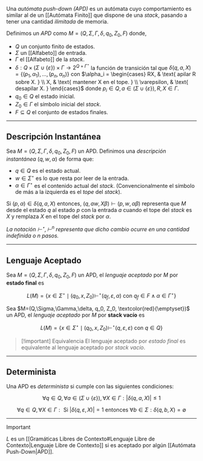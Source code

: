 Una *autómata push-down (APD)* es un autómata cuyo comportamiento es similar al de un [[Autómata Finito]] que dispone de una *stack*, pasando a tener una cantidad *ilimitada* de memoria.

Definimos un *APD* como $M=(Q,\Sigma,\Gamma,\delta, q_0, Z_0, F)$ donde,
- $Q$ un conjunto finito de estados.
- $\Sigma$ un [[Alfabeto]] de entrada.
- $\Gamma$ el [[Alfabeto]] de la *stack*.
- $\delta : Q \times (\Sigma \cup \{ \varepsilon \}) \times \Gamma \rightarrow 2^{Q + \Gamma^\star}$ la función de transición tal que
	$\delta(q, a, X) = \{(p_1, \alpha_1),...,(p_n, \alpha_n)\}$ con $\alpha_i = \begin{cases} RX, & \text{  apilar R sobre X. } \\ X, & \text{ mantener X en el tope. } \\ \varepsilon, & \text{ desapilar X. } \end{cases}$
	donde $p_i \in Q, a \in (\Sigma \cup \{ \varepsilon \}), R, X \in \Gamma$. 
- $q_0 \in Q$ el estado inicial.
- $Z_0 \in \Gamma$ el símbolo inicial del *stack*.
- $F \subseteq Q$ el conjunto de estados finales.

***

## Descripción Instantánea
Sea $M=(Q,\Sigma,\Gamma,\delta, q_0, Z_0, F)$ un APD. Definimos una *descripción instantánea* $(q,w,\alpha)$ de forma que:
- $q \in Q$ es el estado actual.
- $w \in \Sigma^\star$ es lo que resta por leer de la entrada.
- $\alpha \in \Gamma^\star$ es el contenido actual del *stack*. (Convencionalmente el símbolo de más a la izquierda es el *tope* del *stack*).

Si $(p, \alpha) \in \delta(q, a, X)$ entonces, $(q, aw, X\beta) \vdash (p, w, \alpha \beta)$ representa que $M$ desde el estado $q$ al estado $p$ con la entrada $a$ cuando el tope del *stack* es $X$ y remplaza $X$ en el tope del *stack* por $\alpha$. 

*La notación $\vdash^\star, \vdash^n$ representa que dicho cambio ocurre en una cantidad indefinida o $n$ pasos.*

***

## Lenguaje Aceptado
Sea $M=(Q,\Sigma,\Gamma,\delta, q_0, Z_0, F)$ un APD, el *lenguaje aceptado* por $M$ por **estado final** es

$$L(M)=\{ x \in \Sigma^\star \mid (q_0, x, Z_0) \vdash^\star (q_f, \varepsilon, \alpha) \text{ con } q_f \in F \land \alpha \in \Gamma^\star \}$$

Sea $M=(Q,\Sigma,\Gamma,\delta, q_0, Z_0, \textcolor{red}{\emptyset})$ un APD, el *lenguaje aceptado* por $M$ por **stack vacío** es

$$L(M)=\{ x \in \Sigma^\star \mid (q_0, x, Z_0) \vdash^\star (q, \varepsilon, \varepsilon) \text{ con } q \in Q \}$$

>[!important] Equivalencia
>El lenguaje aceptado por *estado final* es equivalente al lenguaje aceptado por *stack vacío*.

***

## Determinista
Una APD es *determinista* si cumple con las siguientes condiciones:

$$\tag{1} \forall q \in Q, \forall a \in (\Sigma \cup \{ \varepsilon\}), \forall X \in \Gamma : |\delta(q,a,X)| \leq 1$$

$$\tag{2} \forall q \in Q, \forall X \in \Gamma: \text{ Si } |\delta(q, \varepsilon, X)| = 1 \text{ entonces } \forall b \in \Sigma : \delta(q, b , X) = \emptyset$$

***

>[!important]
>$L$ es un [[Gramáticas Libres de Contexto#Lenguaje Libre de Contexto|Lenguaje Libre de Contexto]] si es aceptado por algún [[Autómata Push-Down|APD]]. 